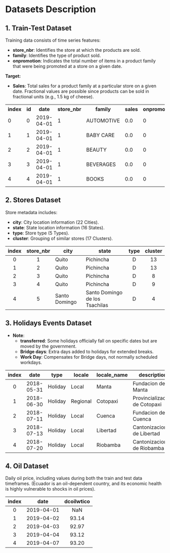 # Datasets Description

## 1. Train-Test Dataset

Training data consists of time series features:

- **store_nbr**: Identifies the store at which the products are sold.
- **family**: Identifies the type of product sold.
- **onpromotion**: Indicates the total number of items in a product family that were being promoted at a store on a given date.

**Target:**
- **Sales**: Total sales for a product family at a particular store on a given date. Fractional values are possible since products can be sold in fractional units (e.g., 1.5 kg of cheese).

<div align="center">
  <table>
    <tr>
      <th>index</th>
      <th>id</th>
      <th>date</th>
      <th>store_nbr</th>
      <th>family</th>
      <th>sales</th>
      <th>onpromotion</th>
    </tr>
    <tr>
      <td>0</td>
      <td>0</td>
      <td>2019-04-01</td>
      <td>1</td>
      <td>AUTOMOTIVE</td>
      <td>0.0</td>
      <td>0</td>
    </tr>
    <tr>
      <td>1</td>
      <td>1</td>
      <td>2019-04-01</td>
      <td>1</td>
      <td>BABY CARE</td>
      <td>0.0</td>
      <td>0</td>
    </tr>
    <tr>
      <td>2</td>
      <td>2</td>
      <td>2019-04-01</td>
      <td>1</td>
      <td>BEAUTY</td>
      <td>0.0</td>
      <td>0</td>
    </tr>
    <tr>
      <td>3</td>
      <td>3</td>
      <td>2019-04-01</td>
      <td>1</td>
      <td>BEVERAGES</td>
      <td>0.0</td>
      <td>0</td>
    </tr>
    <tr>
      <td>4</td>
      <td>4</td>
      <td>2019-04-01</td>
      <td>1</td>
      <td>BOOKS</td>
      <td>0.0</td>
      <td>0</td>
    </tr>
  </table>
</div>


## 2. Stores Dataset

Store metadata includes:

- **city**: City location information (22 Cities).
- **state**: State location information (16 States).
- **type**: Store type (5 Types).
- **cluster**: Grouping of similar stores (17 Clusters).

|index|store_nbr|city|state|type|cluster|
|:-----:|:-----:|---|---|:-----:|:-----:|
|0|1|Quito|Pichincha|D|13|
|1|2|Quito|Pichincha|D|13|
|2|3|Quito|Pichincha|D|8|
|3|4|Quito|Pichincha|D|9|
|4|5|Santo Domingo|Santo Domingo de los Tsachilas|D|4|

## 3. Holidays Events Dataset

- **Note**:
  - **transferred**: Some holidays officially fall on specific dates but are moved by the government.
  - **Bridge days**: Extra days added to holidays for extended breaks.
  - **Work Day**: Compensates for Bridge days, not normally scheduled workdays.

|index|date|type|locale|locale_name|description|transferred|
|:-----:|:-----:|:-----:|---|---|---|:-----:|
|0|2018-05-31|Holiday|Local|Manta|Fundacion de Manta|false|
|1|2018-06-30|Holiday|Regional|Cotopaxi|Provincializacion de Cotopaxi|false|
|2|2018-07-11|Holiday|Local|Cuenca|Fundacion de Cuenca|false|
|3|2018-07-13|Holiday|Local|Libertad|Cantonizacion de Libertad|false|
|4|2018-07-20|Holiday|Local|Riobamba|Cantonizacion de Riobamba|false|

## 4. Oil Dataset

Daily oil price, including values during both the train and test data timeframes. (Ecuador is an oil-dependent country, and its economic health is highly vulnerable to shocks in oil prices).

|index|date|dcoilwtico|
|:-----:|:-----:|:-----:|
|0|2019-04-01|NaN|
|1|2019-04-02|93.14|
|2|2019-04-03|92.97|
|3|2019-04-04|93.12|
|4|2019-04-07|93.20|
